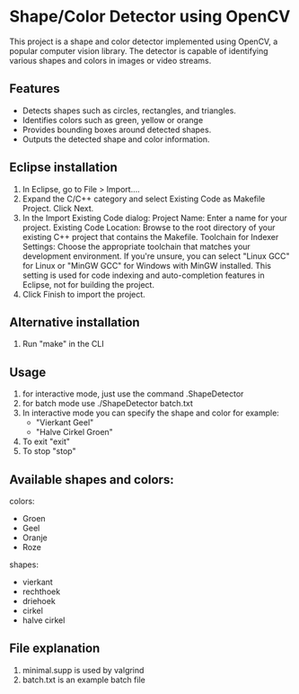 # Shape/Color Detector using OpenCV

This project is a shape and color detector implemented using OpenCV, a popular computer vision library. The detector is capable of identifying various shapes and colors in images or video streams.

## Features

- Detects shapes such as circles, rectangles, and triangles.
- Identifies colors such as green, yellow or orange
- Provides bounding boxes around detected shapes.
- Outputs the detected shape and color information.

## Eclipse installation
1. In Eclipse, go to File > Import….
2. Expand the C/C++ category and select Existing Code as Makefile Project. Click Next.
3. In the Import Existing Code dialog:
    Project Name: Enter a name for your project.
    Existing Code Location: Browse to the root directory of your existing C++ project that contains the Makefile.
    Toolchain for Indexer Settings: Choose the appropriate toolchain that matches your development environment. If you're unsure, you can select "Linux GCC" for Linux or "MinGW GCC" for Windows with MinGW installed. This setting is used for code indexing and auto-completion features in Eclipse, not for building the project.
4. Click Finish to import the project.

## Alternative installation
1. Run "make" in the CLI

## Usage

1. for interactive mode, just use the command .ShapeDetector
2. for batch mode use ./ShapeDetector batch.txt
3. In interactive mode you can specify the shape and color for example:
    - "Vierkant Geel"
    - "Halve Cirkel Groen"
4. To exit "exit"
5. To stop "stop"

## Available shapes and colors:

colors:
- Groen
- Geel
- Oranje
- Roze

shapes:
- vierkant
- rechthoek
- driehoek
- cirkel
- halve cirkel

## File explanation

1. minimal.supp is used by valgrind
2. batch.txt is an example batch file
